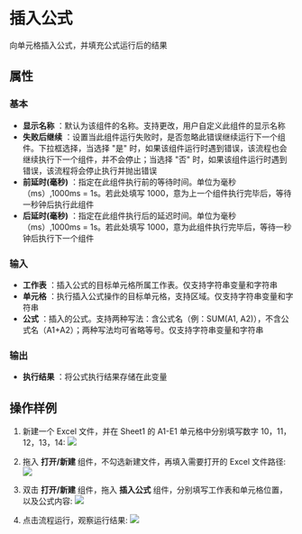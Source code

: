 # 插入公式

向单元格插入公式，并填充公式运行后的结果

## 属性

### 基本

- **显示名称** ：默认为该组件的名称。支持更改，用户自定义此组件的显示名称
- **失败后继续** ：设置当此组件运行失败时，是否忽略此错误继续运行下一个组件。下拉框选择，当选择 "是" 时，如果该组件运行时遇到错误，该流程也会继续执行下一个组件，并不会停止；当选择 "否" 时，如果该组件运行时遇到错误，该流程将会停止执行并抛出错误
- **前延时(毫秒)** ：指定在此组件执行前的等待时间。单位为毫秒（ms）,1000ms = 1s。若此处填写 1000，意为上一个组件执行完毕后，等待一秒钟后执行此组件
- **后延时(毫秒)** ：指定在此组件执行后的延迟时间。单位为毫秒（ms）,1000ms = 1s。若此处填写 1000，意为此组件执行完毕后，等待一秒钟后执行下一个组件


### 输入

- **工作表** ：插入公式的目标单元格所属工作表。仅支持字符串变量和字符串
- **单元格** ：执行插入公式操作的目标单元格，支持区域。仅支持字符串变量和字符串
- **公式** ：插入的公式。支持两种写法：含公式名（例：SUM(A1, A2)），不含公式名（A1+A2）；两种写法均可省略等号。仅支持字符串变量和字符串

### 输出

- **执行结果** ：将公式执行结果存储在此变量


## 操作样例
1. 新建一个 Excel 文件，并在 Sheet1 的 A1-E1 单元格中分别填写数字 10，11，12，13，14:
![](https://docimages.blob.core.chinacloudapi.cn/images/Activities/wps55.png)

2. 拖入 **打开/新建** 组件，不勾选新建文件，再填入需要打开的 Excel 文件路径:
![](https://docimages.blob.core.chinacloudapi.cn/images/Activities/wps5.png)

3. 双击 **打开/新建** 组件，拖入 **插入公式** 组件，分别填写工作表和单元格位置，以及公式内容:
![](https://docimages.blob.core.chinacloudapi.cn/images/Activities/wps56.png)

4. 点击流程运行，观察运行结果:
![](https://docimages.blob.core.chinacloudapi.cn/images/Activities/wps57.png)
